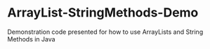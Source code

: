 # ArrayList-StringMethods-Demo
Demonstration code presented for how to use ArrayLists and String Methods in Java
